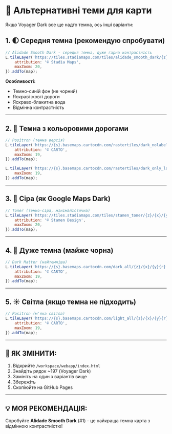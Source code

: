 # 🎨 Альтернативні теми для карти

Якщо Voyager Dark все ще надто темна, ось інші варіанти:

## 1. 🌓 Середня темна (рекомендую спробувати)

```javascript
// Alidade Smooth Dark - середня темна, дуже гарна контрастність
L.tileLayer('https://tiles.stadiamaps.com/tiles/alidade_smooth_dark/{z}/{x}/{y}{r}.png', {
    attribution: '© Stadia Maps',
    maxZoom: 20,
}).addTo(map);
```

**Особливості:**
- Темно-синій фон (не чорний)
- Яскраві жовті дороги
- Яскраво-блакитна вода
- Відмінна контрастність

---

## 2. 🌙 Темна з кольоровими дорогами

```javascript
// Positron (темна версія)
L.tileLayer('https://{s}.basemaps.cartocdn.com/rastertiles/dark_nolabels/{z}/{x}/{y}{r}.png', {
    attribution: '© CARTO',
    maxZoom: 19,
}).addTo(map);

L.tileLayer('https://{s}.basemaps.cartocdn.com/rastertiles/dark_only_labels/{z}/{x}/{y}{r}.png', {
    maxZoom: 19,
}).addTo(map);
```

---

## 3. 🎨 Сіра (як Google Maps Dark)

```javascript
// Toner (темно-сіра, мінімалістична)
L.tileLayer('https://tiles.stadiamaps.com/tiles/stamen_toner/{z}/{x}/{y}{r}.png', {
    attribution: '© Stamen Design',
    maxZoom: 20,
}).addTo(map);
```

---

## 4. 🌃 Дуже темна (майже чорна)

```javascript
// Dark Matter (найтемніша)
L.tileLayer('https://{s}.basemaps.cartocdn.com/dark_all/{z}/{x}/{y}{r}.png', {
    attribution: '© CARTO',
    maxZoom: 19,
}).addTo(map);
```

---

## 5. ☀️ Світла (якщо темна не підходить)

```javascript
// Positron (м'яка світла)
L.tileLayer('https://{s}.basemaps.cartocdn.com/light_all/{z}/{x}/{y}{r}.png', {
    attribution: '© CARTO',
    maxZoom: 19,
}).addTo(map);
```

---

## 🔧 ЯК ЗМІНИТИ:

1. Відкрийте `/workspace/webapp/index.html`
2. Знайдіть рядок ~197 (Voyager Dark)
3. Замініть на один з варіантів вище
4. Збережіть
5. Скопіюйте на GitHub Pages

---

## 💡 МОЯ РЕКОМЕНДАЦІЯ:

Спробуйте **Alidade Smooth Dark** (#1) - це найкраща темна карта з відмінною контрастністю!
